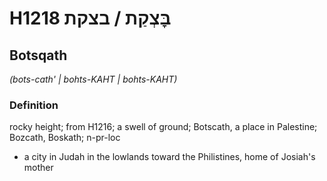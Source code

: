 # H1218 בׇּצְקַת / בצקת

## Botsqath

_(bots-cath' | bohts-KAHT | bohts-KAHT)_

### Definition

rocky height; from H1216; a swell of ground; Botscath, a place in Palestine; Bozcath, Boskath; n-pr-loc

- a city in Judah in the lowlands toward the Philistines, home of Josiah's mother
